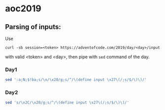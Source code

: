 # aoc2019

## Parsing of inputs:
Use
```
curl -sb session=<token> https://adventofcode.com/2019/day/<day>/input
```
with valid \<token> and \<day>, then pipe with `sed` command of the day.

### Day1
```bash
sed ':a;N;$!ba;s/\n/\x20/g;s/^/\(define input \x27\(/;s/$/\)\)/'
```

### Day2
```bash
sed 's/\x2C/\x20/g;s/^/\(define input \x27\(/;s/$/\)\)/'
```
